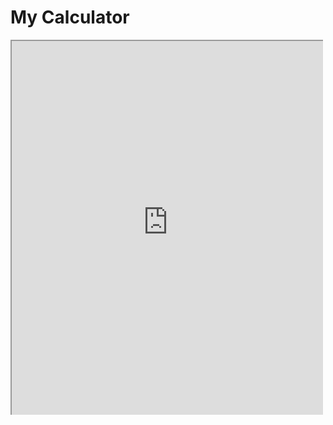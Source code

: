 # My Calculator

<svg fill="none" viewBox="0 0 500 600" width="500" height="600" xmlns="http://www.w3.org/2000/svg">
  <foreignObject width="100%" height="100%">
    <iframe style="width: 500px; height: 600px;" src="https://eduardovazquezitb.github.io/Minesweeper"></iframe>
  </foreignObject>
</svg>